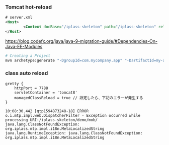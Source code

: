 ### Tomcat hot-reload
```xml
# server.xml
<Host>
        <Context docBase="/iplass-skeleton" path="/iplass-skeleton" reloadable="true"/>
</Host>
```
https://blog.codefx.org/java/java-9-migration-guide/#Dependencies-On-Java-EE-Modules

```bash
# Creating a Project
mvn archetype:generate "-DgroupId=com.mycompany.app" "-DartifactId=my-app" "-DarchetypeArtifactId=maven-archetype-quickstart" "-DinteractiveMode=false"
```
### class auto reload
```
gretty {
	httpPort = 7788
	servletContainer = 'tomcat8'
	managedClassReload = true // 設定したら、下記のエラーが発生する
}
```
```
10:08:30.442 [qtp1594873248-18] ERROR     o.i.mtp.impl.web.DispatcherFilter - Exception occurred while processing URI:/iplass-skeleton/demo/mob/ java.lang.ClassNotFoundException: org.iplass.mtp.impl.i18n.MetaLocalizedString
java.lang.RuntimeException: java.lang.ClassNotFoundException: org.iplass.mtp.impl.i18n.MetaLocalizedString
```
